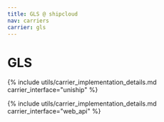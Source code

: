 ```yaml
---
title: GLS @ shipcloud
nav: carriers
carrier: gls
---
```


# GLS

{% include utils/carrier_implementation_details.md carrier_interface="uniship" %}

{% include utils/carrier_implementation_details.md carrier_interface="web_api" %}
